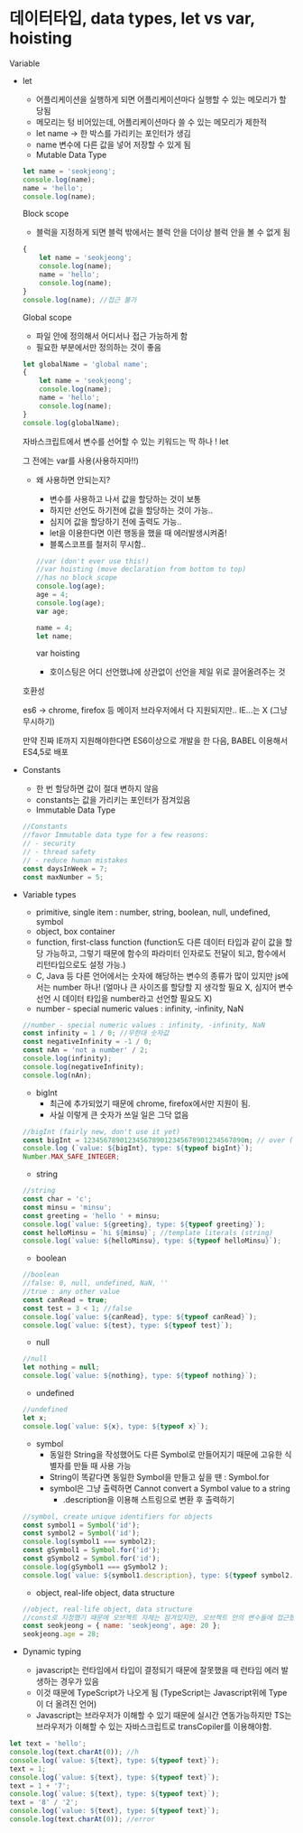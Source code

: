 # 데이터타입, data types, let vs var, hoisting

Variable

- let
    - 어플리케이션을 실행하게 되면 어플리케이션마다 실행할 수 있는 메모리가 할당됨
    - 메모리는 텅 비어있는데, 어플리케이션마다 쓸 수 있는 메모리가 제한적
    - let name → 한 박스를 가리키는 포인터가 생김
    - name 변수에 다른 값을 넣어 저장할 수 있게 됨
    - Mutable Data Type
    
    ```jsx
    let name = 'seokjeong';
    console.log(name);
    name = 'hello';
    console.log(name);
    ```
    
    Block scope
    
    - 블럭을 지정하게 되면 블럭 밖에서는 블럭 안을 더이상 블럭 안을 볼 수 없게 됨
    
    ```jsx
    {
        let name = 'seokjeong';
        console.log(name);
        name = 'hello';
        console.log(name);
    }
    console.log(name); //접근 불가
    ```
    
    Global scope
    
    - 파일 안에 정의해서 어디서나 접근 가능하게 함
    - 필요한 부분에서만 정의하는 것이 좋음
    
    ```jsx
    let globalName = 'global name';
    {
        let name = 'seokjeong';
        console.log(name);
        name = 'hello';
        console.log(name);
    }
    console.log(globalName); 
    ```
    
    자바스크립트에서 변수를 선어할 수 있는 키워드는 딱 하나 ! let
    
    그 전에는 var를 사용(사용하지마!!)
    
    - 왜 사용하면 안되는지?
        - 변수를 사용하고 나서 값을 할당하는 것이 보통
        - 하지만 선언도 하기전에 값을 할당하는 것이 가능..
        - 심지어 값을 할당하기 전에 출력도 가능..
        - let을 이용한다면 이런 행동을 했을 때 에러발생시켜줌!
        - 블록스코프를 철저히 무시함..
        
        ```jsx
        //var (don't ever use this!)
        //var hoisting (move declaration from bottom to top)
        //has no block scope
        console.log(age);
        age = 4;
        console.log(age);
        var age;
        
        name = 4;
        let name;
        ```
        
        var hoisting 
        
        - 호이스팅은 어디 선언했냐에 상관없이 선언을 제일 위로 끌어올려주는 것
    
    호환성
    
    es6 → chrome, firefox 등 메이저 브라우저에서 다 지원되지만.. IE...는 X (그냥 무시하기)
    
    만약 진짜 IE까지 지원해야한다면 ES6이상으로 개발을 한 다음, BABEL 이용해서 ES4,5로 배포
    
- Constants
    - 한 번 할당하면 값이 절대 변하지 않음
    - constants는 값을 가리키는 포인터가 잠겨있음
    - Immutable Data Type
    
    ```jsx
    //Constants
    //favor Immutable data type for a few reasons:
    // - security
    // - thread safety
    // - reduce human mistakes
    const daysInWeek = 7;
    const maxNumber = 5;
    ```
    

- Variable types
    - primitive, single item : number, string, boolean, null, undefined, symbol
    - object, box container
    - function, first-class function (function도 다른 데이터 타입과 같이 값을 할당 가능하고, 그렇기 때문에 함수의 파라미터 인자로도 전달이 되고, 함수에서 리턴타입으로도 설정 가능.)
    - C, Java 등 다른 언어에서는 숫자에 해당하는 변수의 종류가 많이 있지만 js에서는 number 하나! (얼마나 큰 사이즈를 할당할 지 생각할 필요 X, 심지어 변수 선언 시 데이터 타입을 number라고 선언할 필요도 X)
    - number - special numeric values : infinity, -infinity, NaN
    
    ```jsx
    //number - special numeric values : infinity, -infinity, NaN
    const infinity = 1 / 0; //무한대 숫자값
    const negativeInfinity = -1 / 0;
    const nAn = 'not a number' / 2;
    console.log(infinity);
    console.log(negativeInfinity);
    console.log(nAn);
    ```
    
    - bigInt
        - 최근에 추가되었기 때문에 chrome, firefox에서만 지원이 됨.
        - 사실 이렇게 큰 숫자가 쓰일 일은 그닥 없음
    
    ```jsx
    //bigInt (fairly new, don't use it yet)
    const bigInt = 1234567890123456789012345678901234567890n; // over (-2*53) ~ 2*53
    console.log (`value: ${bigInt}, type: ${typeof bigInt}`);
    Number.MAX_SAFE_INTEGER;
    ```
    
    - string
    
    ```jsx
    //string
    const char = 'c';
    const minsu = 'minsu';
    const greeting = 'hello ' + minsu;
    console.log(`value: ${greeting}, type: ${typeof greeting}`);
    const helloMinsu = `hi ${minsu}`; //template literals (string)
    console.log(`value: ${helloMinsu}, type: ${typeof helloMinsu}`);
    ```
    
    - boolean
    
    ```jsx
    //boolean
    //false: 0, null, undefined, NaN, ''
    //true : any other value
    const canRead = true;
    const test = 3 < 1; //false
    console.log(`value: ${canRead}, type: ${typeof canRead}`);
    console.log(`value: ${test}, type: ${typeof test}`);
    ```
    
    - null
    
    ```jsx
    //null
    let nothing = null;
    console.log(`value: ${nothing}, type: ${typeof nothing}`);
    ```
    
    - undefined
    
    ```jsx
    //undefined
    let x;
    console.log(`value: ${x}, type: ${typeof x}`);
    ```
    
    - symbol
        - 동일한 String을 작성했어도 다른 Symbol로 만들어지기 때문에 고유한 식별자를 만들 때 사용 가능
        - String이 똑같다면 동일한 Symbol을 만들고 싶을 땐 : Symbol.for
        - symbol은 그냥 출력하면 Cannot convert a Symbol value to a string
            - .description을 이용해 스트링으로 변환 후 출력하기
    
    ```jsx
    //symbol, create unique identifiers for objects
    const symbol1 = Symbol('id');
    const symbol2 = Symbol('id'); 
    console.log(symbol1 === symbol2);
    const gSymbol1 = Symbol.for('id');
    const gSymbol2 = Symbol.for('id');
    console.log(gSymbol1 === gSymbol2 );
    console.log(`value: ${symbol1.description}, type: ${typeof symbol2.description}`);
    ```
    
    - object, real-life object, data structure
    
    ```jsx
    //object, real-life object, data structure
    //const로 지정했기 때문에 오브젝트 자체는 잠겨있지만, 오브젝트 안의 변수들에 접근했을 때는 다른 값으로 할당이 가능함.
    const seokjeong = { name: 'seokjeong', age: 20 };
    seokjeong.age = 28;
    ```
    

- Dynamic typing
    - javascript는 런타임에서 타입이 결정되기 때문에 잘못했을 때 런타임 에러 발생하는 경우가 있음
    - 이것 때문에 TypeScript가 나오게 됨 (TypeScript는 Javascript위에 Type이 더 올려진 언어)
    - Javascript는 브라우저가 이해할 수 있기 때문에 실시간 연동가능하지만 TS는 브라우저가 이해할 수 있는 자바스크립트로 transCopiler를 이용해야함.

```jsx
let text = 'hello';
console.log(text.charAt(0)); //h
console.log(`value: ${text}, type: ${typeof text}`);
text = 1;
console.log(`value: ${text}, type: ${typeof text}`);
text = 1 + '7';
console.log(`value: ${text}, type: ${typeof text}`);
text = '8' / '2';
console.log(`value: ${text}, type: ${typeof text}`);
console.log(text.charAt(0)); //error
```